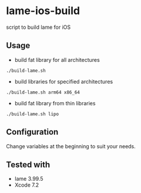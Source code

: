 # lame-ios-build

script to build lame for iOS

## Usage

* build fat library for all architectures
```
./build-lame.sh
```

* build libraries for specified architectures
```
./build-lame.sh arm64 x86_64
```

* build fat library from thin libraries
```
./build-lame.sh lipo
```

## Configuration

Change variables at the beginning to suit your needs.

## Tested with

* lame 3.99.5
* Xcode 7.2
